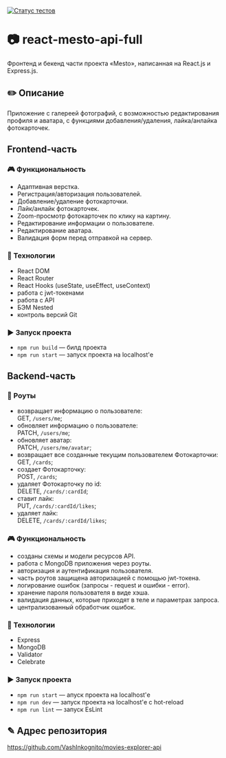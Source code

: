 [![Статус тестов](../../actions/workflows/tests.yml/badge.svg)](../../actions/workflows/tests.yml)

# 📷 react-mesto-api-full

Фронтенд и бекенд части проекта «Mesto», написанная на React.js и Express.js.

## ✏️ Описание

Приложение с галереей фотографий, с возможностью редактирования профиля и аватара, с функциями добавления/удаления, лайка/анлайка фотокарточек.

## Frontend-часть

### 🎮 Функциональность

- Адаптивная верстка.
- Регистрация/авторизация пользователей.
- Добавление/удаление фотокарточки.
- Лайк/анлайк фотокарточек.
- Zoom-просмотр фотокарточек по клику на картину.
- Редактирование информации о пользователе.
- Редактирование аватара.
- Валидация форм перед отправкой на сервер.

### 🔧 Технологии

- React DOM
- React Router
- React Hooks (useState, useEffect, useContext)
- работа с jwt-токенами
- работа с API
- БЭМ Nested
- контроль версий Git

### ▶ Запуск проекта

- `npm run build` — билд проекта
- `npm run start` — запуск проекта на localhost'е



## Backend-часть

### 🔧 Роуты
- возвращает информацию о пользователе:  
GET, `/users/me`;
- обновляет информацию о пользователе:  
PATCH, `/users/me`;
- обновляет аватар:  
PATCH, `/users/me/avatar`;
- возвращает все созданные текущим пользователем Фотокарточки:  
GET, `/cards`;
- создает Фотокарточку:  
POST, `/cards`;
- удаляет Фотокарточку по id:  
DELETE, `/cards/:cardId`;
- ставит лайк:  
PUT, `/cards/:cardId/likes`;
- удаляет лайк:  
DELETE, `/cards/:cardId/likes`;

### 🎮 Функциональность

- созданы схемы и модели ресурсов API.
- работа с MongoDB приложения через роуты.
- авторизация и аутентификация пользователя.
- часть роутов защищена авторизацией с помощью jwt-токена.
- логирование ошибок (запросы - request и ошибки - error).
- хранение пароля пользователя в виде хэша.
- валидация данных, которые приходят в теле и параметрах запроса.
- централизованный обработчик ошибок.

### 🔧 Технологии

- Express
- MongoDB
- Validator
- Celebrate

### ▶ Запуск проекта

- `npm run start` — апуск проекта на localhost'е
- `npm run dev` — запуск проекта на localhost'е с hot-reload
- `npm run lint` — запуск EsLint


## ✎ Адрес репозитория

https://github.com/VashInkognito/movies-explorer-api
